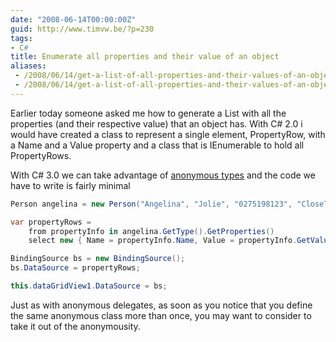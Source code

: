```yaml
---
date: "2008-06-14T00:00:00Z"
guid: http://www.timvw.be/?p=230
tags:
- C#
title: Enumerate all properties and their value of an object
aliases:
 - /2008/06/14/get-a-list-of-all-properties-and-their-values-of-an-object/
 - /2008/06/14/get-a-list-of-all-properties-and-their-values-of-an-object.html
---
```

Earlier today someone asked me how to generate a List with all the properties (and their respective value) that an object has. With C# 2.0 i would have created a class to represent a single element, PropertyRow, with a Name and a Value property and a class that is IEnumerable<PropertyRow> to hold all PropertyRows.

With C# 3.0 we can take advantage of [anonymous types](http://msdn.microsoft.com/en-us/library/bb397696.aspx) and the code we have to write is fairly minimal

```csharp
Person angelina = new Person("Angelina", "Jolie", "0275198123", "CloseToMe blv 12");

var propertyRows =
	from propertyInfo in angelina.GetType().GetProperties()
	select new { Name = propertyInfo.Name, Value = propertyInfo.GetValue(angelina, null) };

BindingSource bs = new BindingSource();
bs.DataSource = propertyRows;

this.dataGridView1.DataSource = bs;
```

Just as with anonymous delegates, as soon as you notice that you define the same anonymous class more than once, you may want to consider to take it out of the anonymousity.
